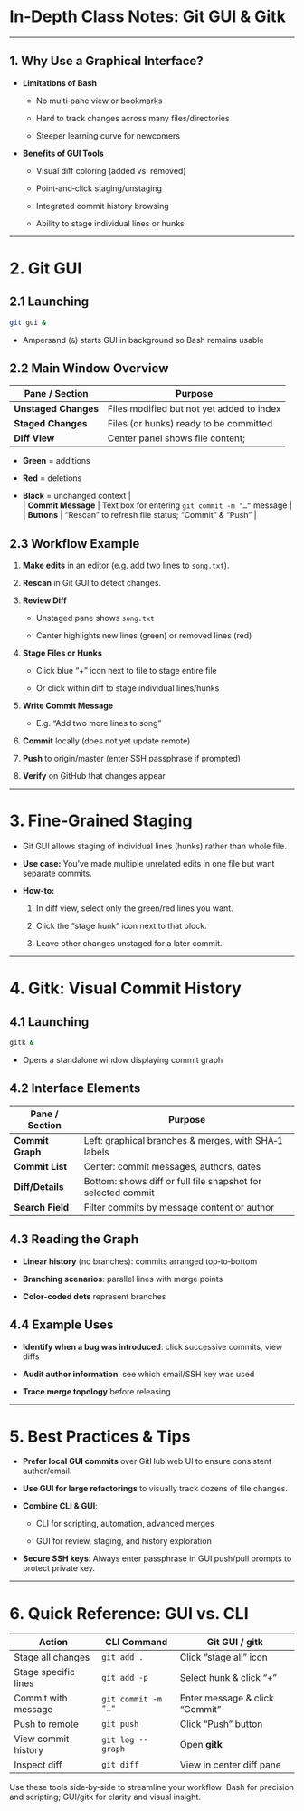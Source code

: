 

# In‑Depth Class Notes: Git GUI & Gitk

---

## 1. Why Use a Graphical Interface?

- **Limitations of Bash**
    
    - No multi‑pane view or bookmarks
        
    - Hard to track changes across many files/directories
        
    - Steeper learning curve for newcomers
        
- **Benefits of GUI Tools**
    
    - Visual diff coloring (added vs. removed)
        
    - Point‑and‑click staging/unstaging
        
    - Integrated commit history browsing
        
    - Ability to stage individual lines or hunks
        

---

# 2. Git GUI

## 2.1 Launching

```bash
git gui &
```

- Ampersand (`&`) starts GUI in background so Bash remains usable
    

## 2.2 Main Window Overview

|Pane / Section|Purpose|
|---|---|
|**Unstaged Changes**|Files modified but not yet added to index|
|**Staged Changes**|Files (or hunks) ready to be committed|
|**Diff View**|Center panel shows file content;|

- **Green** = additions
    
- **Red** = deletions
    
- **Black** = unchanged context |  
    | **Commit Message** | Text box for entering `git commit -m "…“` message |  
    | **Buttons** | “Rescan” to refresh file status; “Commit” & “Push” |
    

## 2.3 Workflow Example

1. **Make edits** in an editor (e.g. add two lines to `song.txt`).
    
2. **Rescan** in Git GUI to detect changes.
    
3. **Review Diff**
    
    - Unstaged pane shows `song.txt`
        
    - Center highlights new lines (green) or removed lines (red)
        
4. **Stage Files or Hunks**
    
    - Click blue “+” icon next to file to stage entire file
        
    - Or click within diff to stage individual lines/hunks
        
5. **Write Commit Message**
    
    - E.g. “Add two more lines to song”
        
6. **Commit** locally (does not yet update remote)
    
7. **Push** to origin/master (enter SSH passphrase if prompted)
    
8. **Verify** on GitHub that changes appear
    

---

# 3. Fine‑Grained Staging

- Git GUI allows staging of individual lines (hunks) rather than whole file.
    
- **Use case:** You’ve made multiple unrelated edits in one file but want separate commits.
    
- **How‑to:**
    
    1. In diff view, select only the green/red lines you want.
        
    2. Click the “stage hunk” icon next to that block.
        
    3. Leave other changes unstaged for a later commit.
        

---

# 4. Gitk: Visual Commit History

## 4.1 Launching

```bash
gitk &
```

- Opens a standalone window displaying commit graph
    

## 4.2 Interface Elements

|Pane / Section|Purpose|
|---|---|
|**Commit Graph**|Left: graphical branches & merges, with SHA‑1 labels|
|**Commit List**|Center: commit messages, authors, dates|
|**Diff/Details**|Bottom: shows diff or full file snapshot for selected commit|
|**Search Field**|Filter commits by message content or author|

## 4.3 Reading the Graph

- **Linear history** (no branches): commits arranged top‑to‑bottom
    
- **Branching scenarios**: parallel lines with merge points
    
- **Color‑coded dots** represent branches
    

## 4.4 Example Uses

- **Identify when a bug was introduced**: click successive commits, view diffs
    
- **Audit author information**: see which email/SSH key was used
    
- **Trace merge topology** before releasing
    

---

# 5. Best Practices & Tips

- **Prefer local GUI commits** over GitHub web UI to ensure consistent author/email.
    
- **Use GUI for large refactorings** to visually track dozens of file changes.
    
- **Combine CLI & GUI**:
    
    - CLI for scripting, automation, advanced merges
        
    - GUI for review, staging, and history exploration
        
- **Secure SSH keys**: Always enter passphrase in GUI push/pull prompts to protect private key.
    

---

# 6. Quick Reference: GUI vs. CLI

|Action|CLI Command|Git GUI / gitk|
|---|---|---|
|Stage all changes|`git add .`|Click “stage all” icon|
|Stage specific lines|`git add -p`|Select hunk & click “+”|
|Commit with message|`git commit -m "…"`|Enter message & click “Commit”|
|Push to remote|`git push`|Click “Push” button|
|View commit history|`git log --graph`|Open **gitk**|
|Inspect diff|`git diff`|View in center diff pane|

Use these tools side‑by‑side to streamline your workflow: Bash for precision and scripting; GUI/gitk for clarity and visual insight.